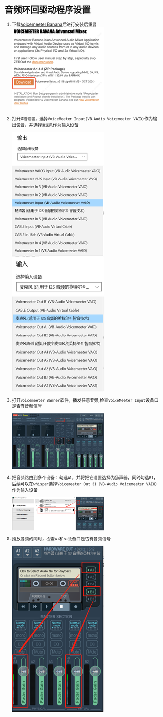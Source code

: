# 音频环回驱动程序设置

1. 下载[Voicemeeter Banana](https://vb-audio.com/Voicemeeter/banana.htm)后进行安装后重启
    <img src="image.png" width="300">

2. 打开`声音设置`，选择`VoiceMeeter Input(VB-Audio Voicemeeter VAIO)`作为输出设备，并选择`麦克风`作为输入设备
    <div>
    <img src="企业微信截图_17314014062068.png" width="300">
    <img src="企业微信截图_17314014244894.png" width="300">
    </div>
    <div>
    <img src="企业微信截图_17314014372386.png" width="300">
    <img src="企业微信截图_17314014516967.png" width="300">
    </div>

3. 打开`voicemeeter Banner`软件，播发任意音频,检查`VoiceMeeter Input`设备口是否有音频信号

    <img src="企业微信截图_17314015227390.png" width="300">

4. 把音频路由到多个设备：勾选`A1`，并将把它设置选择为扬声器，同时勾选`B1`，后续可以在`whisper`选择`Voicemeeter Out B1（VB-Audio Voicemeeter VAIO）`作为输入设备

    <img src="企业微信截图_17314016151831.png" width="300">

5. 播放音频的同时，检查`A1`和`B1`设备口是否有音频信号

    <img src="企业微信截图_17314016644033.png" width="300">
